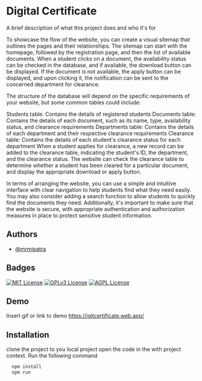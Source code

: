 
# Digital Certificate

A brief description of what this project does and who it's for

To showcase the flow of the website, you can create a visual sitemap that outlines the pages and their relationships. The sitemap can start with the homepage, followed by the registration page, and then the list of available documents. When a student clicks on a document, the availability status can be checked in the database, and if available, the download button can be displayed. If the document is not available, the apply button can be displayed, and upon clicking it, the notification can be sent to the concerned department for clearance.

The structure of the database will depend on the specific requirements of your website, but some common tables could include:

Students table: Contains the details of registered students
Documents table: Contains the details of each document, such as its name, type, availability status, and clearance requirements
Departments table: Contains the details of each department and their respective clearance requirements
Clearance table: Contains the details of each student's clearance status for each department
When a student applies for clearance, a new record can be added to the clearance table, indicating the student's ID, the department, and the clearance status. The website can check the clearance table to determine whether a student has been cleared for a particular document, and display the appropriate download or apply button.

In terms of arranging the website, you can use a simple and intuitive interface with clear navigation to help students find what they need easily. You may also consider adding a search function to allow students to quickly find the documents they need. Additionally, it's important to make sure that the website is secure, with appropriate authentication and authorization measures in place to protect sensitive student information.



## Authors

- [@mrmjpatra](https://www.github.com/mrmjpatra)


## Badges



[![MIT License](https://img.shields.io/badge/License-MIT-green.svg)](https://choosealicense.com/licenses/mit/)
[![GPLv3 License](https://img.shields.io/badge/License-GPL%20v3-yellow.svg)](https://opensource.org/licenses/)
[![AGPL License](https://img.shields.io/badge/license-AGPL-blue.svg)](http://www.gnu.org/licenses/agpl-3.0)


## Demo

Insert gif or link to demo
https://igitcertificate.web.app/

## Installation

clone the project to you local project
open the code in the with project context.
Run the following command
```bash
  npm install
  npm run
```
    
